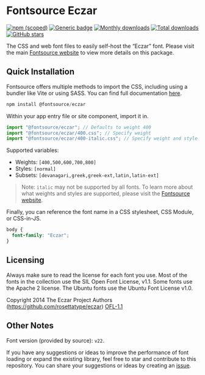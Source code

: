 # Fontsource Eczar

[![npm (scoped)](https://img.shields.io/npm/v/@fontsource/eczar?color=brightgreen)](https://www.npmjs.com/package/@fontsource/eczar) [![Generic badge](https://img.shields.io/badge/fontsource-passing-brightgreen)](https://github.com/fontsource/fontsource) [![Monthly downloads](https://badgen.net/npm/dm/@fontsource/eczar)](https://github.com/fontsource/fontsource) [![Total downloads](https://badgen.net/npm/dt/@fontsource/eczar)](https://github.com/fontsource/fontsource) [![GitHub stars](https://img.shields.io/github/stars/fontsource/fontsource.svg?style=social&label=Star)](https://github.com/fontsource/fontsource/stargazers)

The CSS and web font files to easily self-host the “Eczar” font. Please visit the main [Fontsource website](https://fontsource.org/fonts/eczar) to view more details on this package.

## Quick Installation

Fontsource offers multiple methods to import the CSS, including using a bundler like Vite or using SASS. You can find full documentation [here](https://fontsource.org/docs/getting-started/introduction).

```javascript
npm install @fontsource/eczar
```

Within your app entry file or site component, import it in.

```javascript
import "@fontsource/eczar"; // Defaults to weight 400
import "@fontsource/eczar/400.css"; // Specify weight
import "@fontsource/eczar/400-italic.css"; // Specify weight and style
```

Supported variables:
- Weights: `[400,500,600,700,800]`
- Styles: `[normal]`
- Subsets: `[devanagari,greek,greek-ext,latin,latin-ext]`

> Note: `italic` may not be supported by all fonts. To learn more about what weights and styles are supported, please visit the [Fontsource website](https://fontsource.org/fonts/eczar).

Finally, you can reference the font name in a CSS stylesheet, CSS Module, or CSS-in-JS.

```css
body {
  font-family: "Eczar";
}
```

## Licensing
Always make sure to read the license for each font you use. Most of the fonts in the collection use the SIL Open Font License, v1.1. Some fonts use the Apache 2 license. The Ubuntu fonts use the Ubuntu Font License v1.0.

Copyright 2014 The Eczar Project Authors (https://github.com/rosettatype/eczar)
[OFL-1.1](https://openfontlicense.org)

## Other Notes
Font version (provided by source): `v22`.

If you have any suggestions or ideas to improve the performance of font loading or expand the existing library, feel free to star and contribute to this repository. You can share your suggestions or ideas by creating an [issue](https://github.com/fontsource/fontsource/issues).